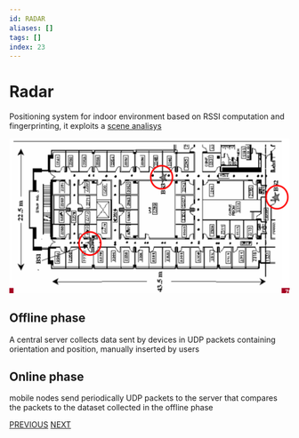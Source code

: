 ```yaml
---
id: RADAR
aliases: []
tags: []
index: 23
---
```


# Radar

Positioning system for indoor environment based on RSSI computation and fingerprinting, it exploits a [scene analisys](mobile_systems/positioning_systems/base_techniques.md#scene%20analysis)

![](assets/mobile_systems/Pasted%20image%2020240609155153.png)

## Offline phase

A central server collects data sent by devices in UDP packets containing orientation and position, manually inserted by users

## Online phase

mobile nodes send periodically UDP packets to the server that compares the packets to the dataset collected in the offline phase

[PREVIOUS](pages/mobile_systems/positioning_systems/active_bat.md) [NEXT](pages/mobile_systems/positioning_systems/ekahau.md)
